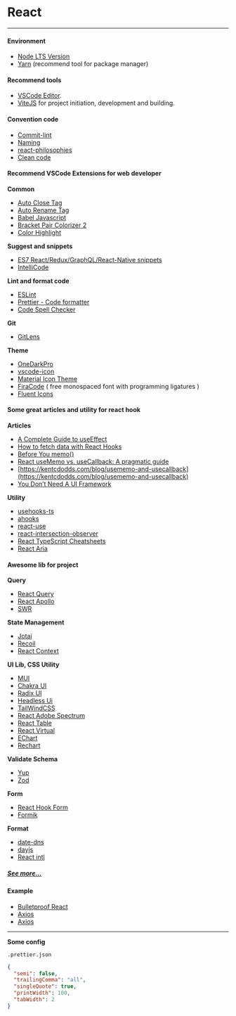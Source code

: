 # React

---

#### Environment

- [Node LTS Version](https://nodejs.dev/download/)
- [Yarn](https://yarnpkg.com/) (recommend tool for package manager)

#### Recommend tools

- [VSCode Editor](https://code.visualstudio.com/).
- [ViteJS](https://vitejs.dev/) for project initiation, development and building.

#### Convention code

- [Commit-lint](https://github.com/conventional-changelog/commitlint)
- [Naming](https://github.com/kettanaito/naming-cheatsheet)
- [react-philosophies](https://github.com/mithi/react-philosophies)
- [Clean code](https://github.com/ryanmcdermott/clean-code-javascript#table-of-contents)

#### Recommend VSCode Extensions for web developer

**Common**

- [Auto Close Tag](https://marketplace.visualstudio.com/items?itemName=formulahendry.auto-close-tag)
- [Auto Rename Tag](https://marketplace.visualstudio.com/items?itemName=formulahendry.auto-rename-tag)
- [Babel Javascript](https://marketplace.visualstudio.com/items?itemName=mgmcdermott.vscode-language-babel)
- [Bracket Pair Colorizer 2](https://marketplace.visualstudio.com/items?itemName=CoenraadS.bracket-pair-colorizer-2)
- [Color Highlight](https://marketplace.visualstudio.com/items?itemName=naumovs.color-highlight)

**Suggest and snippets**

- [ES7 React/Redux/GraphQL/React-Native snippets](https://marketplace.visualstudio.com/items?itemName=dsznajder.es7-react-js-snippets)
- [IntelliCode](https://marketplace.visualstudio.com/items?itemName=VisualStudioExptTeam.vscodeintellicode)

**Lint and format code**

- [ESLint](https://marketplace.visualstudio.com/items?itemName=dbaeumer.vscode-eslint)
- [Prettier - Code formatter](https://marketplace.visualstudio.com/items?itemName=esbenp.prettier-vscode)
- [Code Spell Checker](https://marketplace.visualstudio.com/items?itemName=streetsidesoftware.code-spell-checker)

**Git**

- [GitLens](https://marketplace.visualstudio.com/items?itemName=eamodio.gitlens)

**Theme**

- [OneDarkPro](https://marketplace.visualstudio.com/items?itemName=zhuangtongfa.Material-theme)
- [vscode-icon](https://marketplace.visualstudio.com/items?itemName=vscode-icons-team.vscode-icons)
- [Material Icon Theme](https://marketplace.visualstudio.com/items?itemName=PKief.material-icon-theme)
- [FiraCode](https://github.com/tonsky/FiraCode) ( free monospaced font with programming ligatures )
- [Fluent Icons](https://marketplace.visualstudio.com/items?itemName=miguelsolorio.fluent-icons)

#### Some great articles and utility for react hook

**Articles**

- [A Complete Guide to useEffect](https://overreacted.io/a-complete-guide-to-useeffect/)
- [How to fetch data with React Hooks](https://www.robinwieruch.de/react-hooks-fetch-data/)
- [Before You memo()](https://overreacted.io/before-you-memo/)
- [React useMemo vs. useCallback: A pragmatic guide](https://blog.logrocket.com/react-usememo-vs-usecallback-a-pragmatic-guide/)
- [https://kentcdodds.com/blog/usememo-and-usecallback](https://kentcdodds.com/blog/usememo-and-usecallback)
- [You Don’t Need A UI Framework](https://www.smashingmagazine.com/2022/05/you-dont-need-ui-framework/)

**Utility**

- [usehooks-ts](https://usehooks-ts.com/)
- [ahooks](https://ahooks.js.org/)
- [react-use](https://github.com/streamich/react-use)
- [react-intersection-observer](https://github.com/thebuilder/react-intersection-observer)
- [React TypeScript Cheatsheets](https://react-typescript-cheatsheet.netlify.app/)
- [React Aria](https://react-spectrum.adobe.com/react-aria/index.html)

#### Awesome lib for project

**Query**

- [React Query](https://react-query.tanstack.com/)
- [React Apollo](https://www.apollographql.com/docs/react/)
- [SWR](https://swr.vercel.app/j)

**State Management**

- [Jotai](https://jotai.org/docs/introduction)
- [Recoil](https://recoiljs.org/)
- [React Context](https://reactjs.org/docs/context.html)

**UI Lib, CSS Utility**

- [MUI](https://mui.com/)
- [Chakra UI](https://chakra-ui.com/)
- [Radix UI](https://www.radix-ui.com/)
- [Headless Ui](https://headlessui.dev/)
- [TailWindCSS](https://tailwindcss.com/)
- [React Adobe Spectrum](https://react-spectrum.adobe.com/index.html)
- [React Table](https://tanstack.com/table/v8)
- [React Virtual](https://tanstack.com/virtual/v3)
- [EChart](https://echarts.apache.org/)
- [Rechart](https://recharts.org/en-US/)

**Validate Schema**

- [Yup](https://github.com/jquense/yup)
- [Zod](https://zod.dev/)

**Form**

- [React Hook Form](https://react-hook-form.com/)
- [Formik](https://formik.org/docs/overview)

**Format**

- [date-dns](https://date-fns.org/)
- [dayjs](https://day.js.org/)
- [React intl](https://github.com/formatjs/formatjs)

##### [See more...](https://github.com/hoangtrung99?tab=stars)

#### Example

- [Bulletproof React](https://github.com/alan2207/bulletproof-react)
- [Axios](https://github.com/ychengcloud/react-vite-admin/blob/main/src/api/request.ts)
- [Axios](https://github.com/alan2207/bulletproof-react/blob/master/src/lib/axios.ts)

---

**Some config**

`.prettier.json`

```json
{
  "semi": false,
  "trailingComma": "all",
  "singleQuote": true,
  "printWidth": 100,
  "tabWidth": 2
}
```
